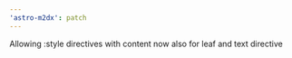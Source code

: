 ```yaml
---
'astro-m2dx': patch
---
```


Allowing :style directives with content now also for leaf and text directive
